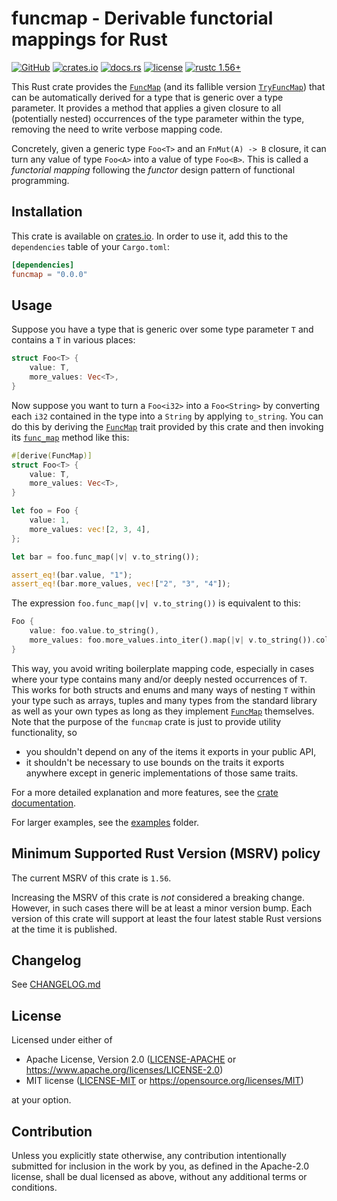 # funcmap - Derivable functorial mappings for Rust

[![GitHub](https://img.shields.io/badge/GitHub-informational?logo=GitHub&labelColor=555555)](https://github.com/matthias-stemmler/funcmap)
[![crates.io](https://img.shields.io/crates/v/funcmap.svg)](https://crates.io/crates/funcmap)
[![docs.rs](https://img.shields.io/docsrs/funcmap)](https://docs.rs/funcmap/latest/funcmap/)
[![license](https://img.shields.io/crates/l/funcmap.svg)](https://github.com/matthias-stemmler/funcmap/blob/main/LICENSE-APACHE)
[![rustc 1.56+](https://img.shields.io/badge/rustc-1.56+-lightgrey.svg)](https://blog.rust-lang.org/2021/10/21/Rust-1.56.0.html)

This Rust crate provides the [`FuncMap`] (and its fallible version
[`TryFuncMap`]) that can be automatically derived for a type that is generic
over a type parameter. It provides a method that applies a given closure to all
(potentially nested) occurrences of the type parameter within the type, removing
the need to write verbose mapping code.

Concretely, given a generic type `Foo<T>` and an `FnMut(A) -> B` closure, it can
turn any value of type `Foo<A>` into a value of type `Foo<B>`. This is called a
_functorial mapping_ following the _functor_ design pattern of functional
programming.

## Installation

This crate is available on [crates.io](https://crates.io/crates/funcmap). In
order to use it, add this to the `dependencies` table of your `Cargo.toml`:

```toml
[dependencies]
funcmap = "0.0.0"
```

## Usage

Suppose you have a type that is generic over some type parameter `T` and
contains a `T` in various places:

```rust
struct Foo<T> {
    value: T,
    more_values: Vec<T>,
}
```

Now suppose you want to turn a `Foo<i32>` into a `Foo<String>` by converting
each `i32` contained in the type into a `String` by applying `to_string`. You
can do this by deriving the [`FuncMap`] trait provided by this crate and then
invoking its [`func_map`] method like this:

```rust
#[derive(FuncMap)]
struct Foo<T> {
    value: T,
    more_values: Vec<T>,
}

let foo = Foo {
    value: 1,
    more_values: vec![2, 3, 4],
};

let bar = foo.func_map(|v| v.to_string());

assert_eq!(bar.value, "1");
assert_eq!(bar.more_values, vec!["2", "3", "4"]);
```

The expression `foo.func_map(|v| v.to_string())` is equivalent to this:

```rust
Foo {
    value: foo.value.to_string(),
    more_values: foo.more_values.into_iter().map(|v| v.to_string()).collect()
}
```

This way, you avoid writing boilerplate mapping code, especially in cases where
your type contains many and/or deeply nested occurrences of `T`. This works for
both structs and enums and many ways of nesting `T` within your type such as
arrays, tuples and many types from the standard library as well as your own
types as long as they implement [`FuncMap`] themselves. Note that the purpose of
the `funcmap` crate is just to provide utility functionality, so

- you shouldn't depend on any of the items it exports in your public API,
- it shouldn't be necessary to use bounds on the traits it exports anywhere
  except in generic implementations of those same traits.

For a more detailed explanation and more features, see the
[crate documentation](https://docs.rs/funcmap/latest/funcmap/).

For larger examples, see the [examples](funcmap/examples) folder.

## Minimum Supported Rust Version (MSRV) policy

The current MSRV of this crate is `1.56`.

Increasing the MSRV of this crate is _not_ considered a breaking change.
However, in such cases there will be at least a minor version bump. Each version
of this crate will support at least the four latest stable Rust versions at the
time it is published.

## Changelog

See [CHANGELOG.md](CHANGELOG.md)

## License

Licensed under either of

- Apache License, Version 2.0 ([LICENSE-APACHE](LICENSE-APACHE) or
  https://www.apache.org/licenses/LICENSE-2.0)
- MIT license ([LICENSE-MIT](LICENSE-MIT) or
  https://opensource.org/licenses/MIT)

at your option.

## Contribution

Unless you explicitly state otherwise, any contribution intentionally submitted
for inclusion in the work by you, as defined in the Apache-2.0 license, shall be
dual licensed as above, without any additional terms or conditions.

[`funcmap`]: https://docs.rs/funcmap/latest/funcmap/trait.FuncMap.html
[`tryfuncmap`]: https://docs.rs/funcmap/latest/funcmap/trait.TryFuncMap.html
[`func_map`]: https://docs.rs/funcmap/latest/funcmap/trait.FuncMap.html#tymethod.func_map

